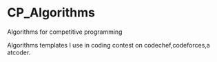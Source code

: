 # CP_Algorithms
Algorithms for competitive programming

Algorithms templates I use in coding contest on codechef,codeforces,a atcoder.
